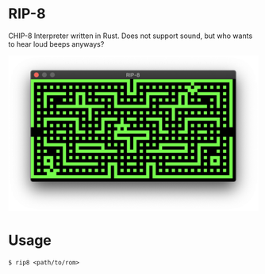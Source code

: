 # RIP-8

CHIP-8 Interpreter written in Rust.
Does not support sound, but who wants to hear loud beeps anyways?

![BLINKY CHIP-8 Example](blinky.png)

# Usage
```
$ rip8 <path/to/rom>
```

